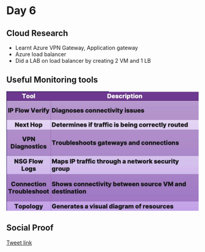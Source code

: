 # Day 6

## Cloud Research

- Learnt Azure VPN Gateway, Application gateway
- Azure load balancer
- Did a LAB on load balancer by creating 2 VM and 1 LB

Useful Monitoring tools
---
![Useful Monitoring tool](UsefulMonitoringTool.png)

## Social Proof

[Tweet link](https://twitter.com/Just4JAG/status/1339035366989426688?s=20)
